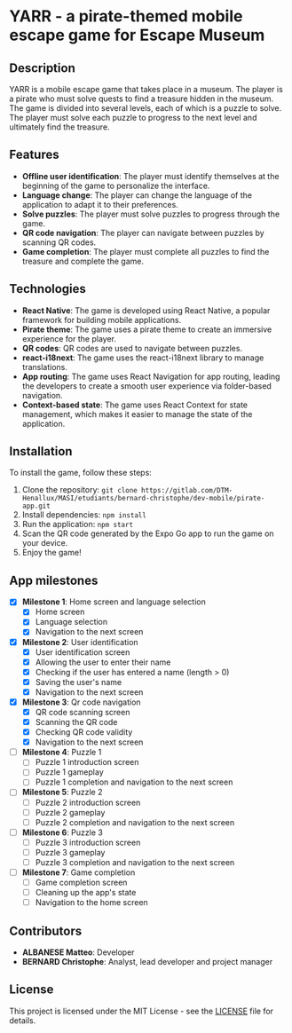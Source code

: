 # YARR - a pirate-themed mobile escape game for Escape Museum

## Description

YARR is a mobile escape game that takes place in a museum. The player is a pirate who must solve quests to find a
treasure hidden in the museum. The game is divided into several levels, each of which is a puzzle to solve. The player
must solve each puzzle to progress to the next level and ultimately find the treasure.

## Features

- **Offline user identification**: The player must identify themselves at the beginning of the game to personalize the
  interface.
- **Language change**: The player can change the language of the application to adapt it to their preferences.
- **Solve puzzles**: The player must solve puzzles to progress through the game.
- **QR code navigation**: The player can navigate between puzzles by scanning QR codes.
- **Game completion**: The player must complete all puzzles to find the treasure and complete the game.

## Technologies

- **React Native**: The game is developed using React Native, a popular framework for building mobile applications.
- **Pirate theme**: The game uses a pirate theme to create an immersive experience for the player.
- **QR codes**: QR codes are used to navigate between puzzles.
- **react-i18next**: The game uses the react-i18next library to manage translations.
- **App routing**: The game uses React Navigation for app routing, leading the developers to create a smooth user
  experience via folder-based navigation.
- **Context-based state**: The game uses React Context for state management, which makes it easier to manage the state
  of the application.

## Installation

To install the game, follow these steps:

1. Clone the repository:
   `git clone https://gitlab.com/DTM-Henallux/MASI/etudiants/bernard-christophe/dev-mobile/pirate-app.git`
2. Install dependencies: `npm install`
3. Run the application: `npm start`
4. Scan the QR code generated by the Expo Go app to run the game on your device.
5. Enjoy the game!

## App milestones

- [x] **Milestone 1**: Home screen and language selection
	- [x] Home screen
	- [x] Language selection
	- [x] Navigation to the next screen
- [x] **Milestone 2**: User identification
	- [x] User identification screen
	- [x] Allowing the user to enter their name
	- [x] Checking if the user has entered a name (length > 0)
	- [x] Saving the user's name
	- [x] Navigation to the next screen
- [x] **Milestone 3**: Qr code navigation
	- [x] QR code scanning screen
	- [x] Scanning the QR code
	- [x] Checking QR code validity
	- [x] Navigation to the next screen
- [ ] **Milestone 4**: Puzzle 1
	- [ ] Puzzle 1 introduction screen
	- [ ] Puzzle 1 gameplay
	- [ ] Puzzle 1 completion and navigation to the next screen
- [ ] **Milestone 5**: Puzzle 2
	- [ ] Puzzle 2 introduction screen
	- [ ] Puzzle 2 gameplay
	- [ ] Puzzle 2 completion and navigation to the next screen
- [ ] **Milestone 6**: Puzzle 3
	- [ ] Puzzle 3 introduction screen
	- [ ] Puzzle 3 gameplay
	- [ ] Puzzle 3 completion and navigation to the next screen
- [ ] **Milestone 7**: Game completion
	- [ ] Game completion screen
	- [ ] Cleaning up the app's state
	- [ ] Navigation to the home screen

## Contributors

- **ALBANESE Matteo**: Developer
- **BERNARD Christophe**: Analyst, lead developer and project manager

## License

This project is licensed under the MIT License - see the [LICENSE](LICENSE.md) file for details.
